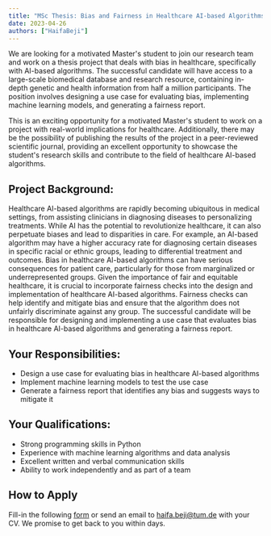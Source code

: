 ```yaml
---
title: "MSc Thesis: Bias and Fairness in Healthcare AI-based Algorithms"
date: 2023-04-26
authors: ["HaifaBeji"]
---
```


We are looking for a motivated Master's student to join our research team and work on a thesis project that deals with bias in healthcare, specifically with AI-based algorithms. The successful candidate will have access to a large-scale biomedical database and research resource, containing in-depth genetic and health information from half a million participants. The position involves designing a use case for evaluating bias, implementing machine learning models, and generating a fairness report.

This is an exciting opportunity for a motivated Master's student to work on a project with real-world implications for healthcare. Additionally, there may be the possibility of publishing the results of the project in a peer-reviewed scientific journal, providing an excellent opportunity to showcase the student's research skills and contribute to the field of healthcare AI-based algorithms.

## Project Background:
Healthcare AI-based algorithms are rapidly becoming ubiquitous in medical settings, from assisting clinicians in diagnosing diseases to personalizing treatments. While AI has the potential to revolutionize healthcare, it can also perpetuate biases and lead to disparities in care. For example, an AI-based algorithm may have a higher accuracy rate for diagnosing certain diseases in specific racial or ethnic groups, leading to differential treatment and outcomes. Bias in healthcare AI-based algorithms can have serious consequences for patient care, particularly for those from marginalized or underrepresented groups.
Given the importance of fair and equitable healthcare, it is crucial to incorporate fairness checks into the design and implementation of healthcare AI-based algorithms. Fairness checks can help identify and mitigate bias and ensure that the algorithm does not unfairly discriminate against any group. The successful candidate will be responsible for designing and implementing a use case that evaluates bias in healthcare AI-based algorithms and generating a fairness report.


## Your Responsibilities:
- Design a use case for evaluating bias in healthcare AI-based algorithms
- Implement machine learning models to test the use case
- Generate a fairness report that identifies any bias and suggests ways to mitigate it


## Your Qualifications:
- Strong programming skills in Python
- Experience with machine learning algorithms and data analysis
- Excellent written and verbal communication skills
- Ability to work independently and as part of a team


## How to Apply
Fill-in the following [form](https://forms.gle/bZQamy5btyYWdUbv6) or send an email to haifa.beji@tum.de with your CV. We promise to get back to you within days.